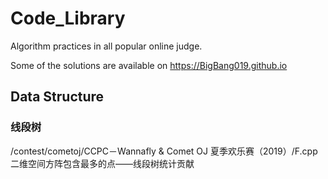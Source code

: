 # Code_Library
    
  Algorithm practices in all popular online judge.  
    
  Some of the solutions are available on https://BigBang019.github.io
## Data Structure
### 线段树
    
  /contest/cometoj/CCPC－Wannafly & Comet OJ 夏季欢乐赛（2019）/F.cpp 二维空间方阵包含最多的点——线段树统计贡献
